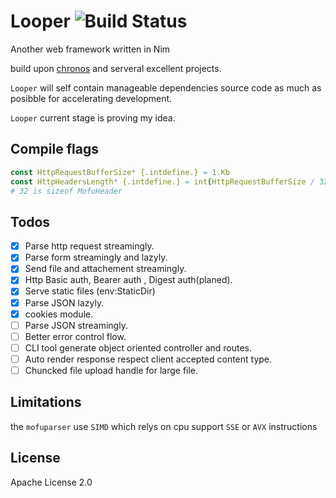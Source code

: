 # Looper  ![Build Status](https://github.com/bung87/Looper/workflows/Test/badge.svg)  


[travis]: https://travis-ci.org/bung87/Looper.svg?branch=master

Another web framework written in Nim  

build upon [chronos](https://github.com/status-im/nim-chronos.git) and serveral excellent projects.

`Looper` will self contain manageable dependencies source code as much as posibble for accelerating development.  

`Looper` current stage is proving my idea.  

## Compile flags  

``` nim 
const HttpRequestBufferSize* {.intdefine.} = 1.Kb
const HttpHeadersLength* {.intdefine.} = int(HttpRequestBufferSize / 32) 
# 32 is sizeof MofuHeader
```

## Todos  

- [x] Parse http request streamingly.  
- [x] Parse form streamingly and lazyly.  
- [x] Send file and attachement streamingly.  
- [x] Http Basic auth, Bearer auth , Digest auth(planed).  
- [x] Serve static files (env:StaticDir)  
- [x] Parse JSON lazyly.  
- [x] cookies module.  
- [ ] Parse JSON streamingly.  
- [ ] Better error control flow.  
- [ ] CLI tool generate object oriented controller and routes.  
- [ ] Auto render response respect client accepted content type.  
- [ ] Chuncked file upload handle for large file.  
## Limitations  

the `mofuparser` use `SIMD` which relys on cpu support `SSE` or `AVX` instructions  

## License  

Apache License 2.0